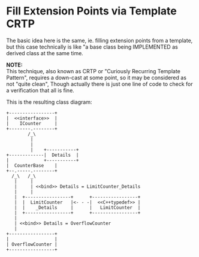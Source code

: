 # Fill Extension Points via Template CRTP

The basic idea here is the same, ie. filling extension
points from a template, but this case technically is like "a
base class being IMPLEMENTED as derived class at the same
time.

**NOTE:**\
This technique, also known as CRTP or "Curiously Recurring
Template Pattern", requires a down-cast at some point, so it
may be considered as not "quite clean", Though actually
there is just one line of code to check for a verification
that all is fine.

This is the resulting class diagram:

    +-----------------+
    |  <<interface>>  |
    |    ICounter     |
    +--------.--------+
            /_\
             |
             |
             |    +-----------+
    +-------------|  Details  |
    |             +-----------+
    |  CounterBase    |
    +--.-----.--------+
      /_\   /_\
       |     |
       |     | <<bind>> Details = LimitCounter_Details
       |     |
       |  +-----------------+      +-----------------+
       |  |  LimitCounter   |<- - -|  <<C++typedef>> |
       |  |    _Details     |      |   LimitCounter  |
       |  +-----------------+      +-----------------+
       |
       | <<bind>> Details = OverflowCounter
       |
    +-----------------+
    |                 |
    | OverflowCounter |
    +-----------------+
   
